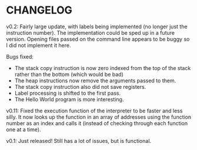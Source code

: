 CHANGELOG
=========

v0.2:
Fairly large update, with labels being implemented (no longer just the instruction number). The implementation could be sped up in a future version. Opening files passed on the command line appears to be buggy so I did not implement it here.

Bugs fixed:
- The stack copy instruction is now zero indexed from the top of the stack rather than the bottom (which would be bad)
- The heap instructions now remove the arguments passed to them.
- The stack copy instruction also did not save registers.
- Label processing is shifted to the first pass.
- The Hello World program is more interesting.

v0.11:
Fixed the execution function of the interpreter to be faster and less silly.
It now looks up the function in an array of addresses using the function number
as an index and calls it (instead of checking through each function one at a time).

v0.1:
Just released! Still has a lot of issues, but is functional.
